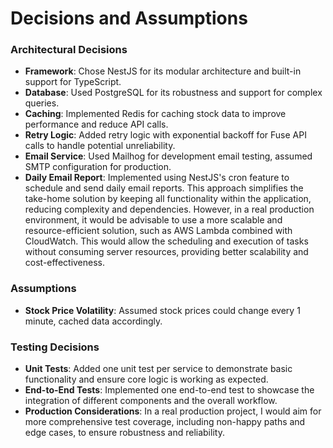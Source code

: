 # Decisions and Assumptions

### Architectural Decisions
- **Framework**: Chose NestJS for its modular architecture and built-in support for TypeScript.
- **Database**: Used PostgreSQL for its robustness and support for complex queries.
- **Caching**: Implemented Redis for caching stock data to improve performance and reduce API calls.
- **Retry Logic**: Added retry logic with exponential backoff for Fuse API calls to handle potential unreliability.
- **Email Service**: Used Mailhog for development email testing, assumed SMTP configuration for production.
- **Daily Email Report**: Implemented using NestJS's cron feature to schedule and send daily email reports. This approach simplifies the take-home solution by keeping all functionality within the application, reducing complexity and dependencies. However, in a real production environment, it would be advisable to use a more scalable and resource-efficient solution, such as AWS Lambda combined with CloudWatch. This would allow the scheduling and execution of tasks without consuming server resources, providing better scalability and cost-effectiveness.

### Assumptions
- **Stock Price Volatility**: Assumed stock prices could change every 1 minute, cached data accordingly.

### Testing Decisions
- **Unit Tests**: Added one unit test per service to demonstrate basic functionality and ensure core logic is working as expected.
- **End-to-End Tests**: Implemented one end-to-end test to showcase the integration of different components and the overall workflow.
- **Production Considerations**: In a real production project, I would aim for more comprehensive test coverage, including non-happy paths and edge cases, to ensure robustness and reliability.

